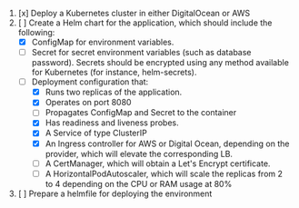 1. [x] Deploy a Kubernetes cluster in either DigitalOcean or AWS
1. [ ] Create a Helm chart for the application, which should include the following:
   - [x] ConfigMap for environment variables.
   - [ ] Secret for secret environment variables (such as database password). Secrets should be encrypted using any method available for Kubernetes (for instance, helm-secrets).
   - [ ] Deployment configuration that:
     - [x] Runs two replicas of the application.
     - [x] Operates on port 8080
     - [ ] Propagates ConfigMap and Secret to the container
     - [x] Has readiness and liveness probes.
     - [x] A Service of type ClusterIP
     - [x] An Ingress controller for AWS or Digital Ocean, depending on the provider, which will elevate the corresponding LB.
     - [ ] A CertManager, which will obtain a Let's Encrypt certificate.
     - [ ] A HorizontalPodAutoscaler, which will scale the replicas from 2 to 4 depending on the CPU or RAM usage at 80%
1. [ ] Prepare a helmfile for deploying the environment
